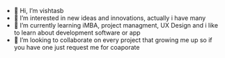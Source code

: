 - 👋 Hi, I’m vishtasb
- 👀 I’m interested in new ideas and innovations, actually i have many 
- 🌱 I’m currently learning iMBA, project managment, UX Design and i like to learn about development software or app
- 💞️ I’m looking to collaborate on every project that growing me up so if you have one just request me for coaporate

<!---
vishtasbebrahimian/vishtasbebrahimian is a ✨ special ✨ repository because its `README.md` (this file) appears on your GitHub profile.
You can click the Preview link to take a look at your changes.
--->
